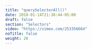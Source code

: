 ```yaml
---
title: "querySelectorAll()"
date: 2018-01-14T21:38:44-05:00
draft: false
section: "Selectors"
video: "https://vimeo.com/253356664"
noTitle: false
weight: 20
---
```


